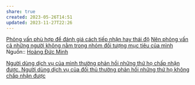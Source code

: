 ```yaml
---
share: true
created: 2023-05-26T14:51
updated: 2023-11-27T22:26
---
```


[Phỏng vấn phù hợp để đánh giá cách tiếp nhận hay thái độ](../Ph%E1%BB%8Fng%20v%E1%BA%A5n%20ph%C3%B9%20h%E1%BB%A3p%20%C4%91%E1%BB%83%20%C4%91%C3%A1nh%20gi%C3%A1%20c%C3%A1ch%20ti%E1%BA%BFp%20nh%E1%BA%ADn%20hay%20th%C3%A1i%20%C4%91%E1%BB%99.md)
[Nên phỏng vấn cả những người không nằm trong nhóm đối tượng mục tiêu của mình](./N%C3%AAn%20ph%E1%BB%8Fng%20v%E1%BA%A5n%20c%E1%BA%A3%20nh%E1%BB%AFng%20ng%C6%B0%E1%BB%9Di%20kh%C3%B4ng%20n%E1%BA%B1m%20trong%20nh%C3%B3m%20%C4%91%E1%BB%91i%20t%C6%B0%E1%BB%A3ng%20m%E1%BB%A5c%20ti%C3%AAu%20c%E1%BB%A7a%20m%C3%ACnh.md)
Nguồn:: [Hoàng Đức Minh](../../../../../../%CE%9E%20Ngu%E1%BB%93n/Qu%E1%BA%A3n%20l%C3%BD%20d%E1%BB%B1%20%C3%A1n,%20ph%C3%A1t%20tri%E1%BB%83n%20s%E1%BA%A3n%20ph%E1%BA%A9m,%20x%C3%A2y%20d%E1%BB%B1ng%20t%E1%BB%95%20ch%E1%BB%A9c/Ho%C3%A0ng%20%C4%90%E1%BB%A9c%20Minh.md)

[Người dùng dịch vụ của mình thường phản hồi những thứ họ chấp nhận được. Người dùng dịch vụ của đối thủ thường phản hồi những thứ họ không chấp nhận được](./Ng%C6%B0%E1%BB%9Di%20d%C3%B9ng%20d%E1%BB%8Bch%20v%E1%BB%A5%20c%E1%BB%A7a%20m%C3%ACnh%20th%C6%B0%E1%BB%9Dng%20ph%E1%BA%A3n%20h%E1%BB%93i%20nh%E1%BB%AFng%20th%E1%BB%A9%20h%E1%BB%8D%20ch%E1%BA%A5p%20nh%E1%BA%ADn%20%C4%91%C6%B0%E1%BB%A3c.%20Ng%C6%B0%E1%BB%9Di%20d%C3%B9ng%20d%E1%BB%8Bch%20v%E1%BB%A5%20c%E1%BB%A7a%20%C4%91%E1%BB%91i%20th%E1%BB%A7%20th%C6%B0%E1%BB%9Dng%20ph%E1%BA%A3n%20h%E1%BB%93i%20nh%E1%BB%AFng%20th%E1%BB%A9%20h%E1%BB%8D%20kh%C3%B4ng%20ch%E1%BA%A5p%20nh%E1%BA%ADn%20%C4%91%C6%B0%E1%BB%A3c.md) 
